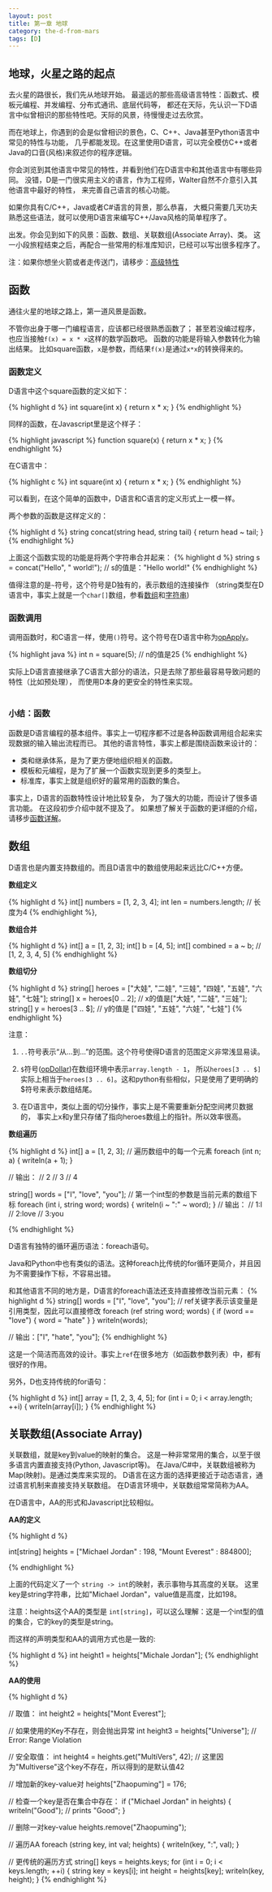 ```yaml
---
layout: post
title: 第一章 地球
category: the-d-from-mars
tags: [D]
---
```


## 地球，火星之路的起点

去火星的路很长，我们先从地球开始。
最遥远的那些高级语言特性：函数式、模板元编程、并发编程、分布式通讯、底层代码等，
都还在天际，先认识一下D语言中似曾相识的那些特性吧。天际的风景，待慢慢走过去欣赏。

而在地球上，你遇到的会是似曾相识的景色，C、C++、Java甚至Python语言中常见的特性与功能，
几乎都能发现。在这里使用D语言，可以完全模仿C++或者Java的口音(风格)来叙述你的程序逻辑。

你会浏览到其他语言中常见的特性，并看到他们在D语言中和其他语言中有哪些异同。
没错，D是一门很实用主义的语言，作为工程师，Walter自然不介意引入其他语言中最好的特性，
来完善自己语言的核心功能。


如果你具有C/C++，Java或者C#语言的背景，那么恭喜，
大概只需要几天功夫熟悉这些语法，就可以使用D语言来编写C++/Java风格的简单程序了。


出发。你会见到如下的风景：函数、数组、关联数组(Associate Array)、类。
这一小段旅程结束之后，再配合一些常用的标准库知识，已经可以写出很多程序了。

注：如果你想坐火箭或者走传送门，请移步：[高级特性](posts/tdfm-earth#advanced-topics)

<p class="title" id="functions"></p>


## 函数

通往火星的地球之路上，第一道风景是函数。

不管你出身于哪一门编程语言，应该都已经很熟悉函数了；
甚至若没编过程序，也应当接触`f(x) = x * x`这样的数学函数吧。
函数的功能是将输入参数转化为输出结果。
比如square函数，`x`是参数，而结果`f(x)`是通过`x*x`的转换得来的。


### 函数定义

D语言中这个square函数的定义如下：

{% highlight d %}
int square(int x)
{
  return x * x;
}
{% endhighlight %} <!-- * -->


同样的函数，在Javascript里是这个样子：

{% highlight javascript %}
function square(x) {
  return x * x;
}
{% endhighlight %} <!-- * -->

在C语言中：

{% highlight c %}
int square(int x)
{
  return x * x;
}
{% endhighlight %} <!-- * -->

可以看到，在这个简单的函数中，D语言和C语言的定义形式上一模一样。  

两个参数的函数是这样定义的：

{% highlight d %}
string concat(string head, string tail)
{
  return head ~ tail;
}
{% endhighlight %}

上面这个函数实现的功能是将两个字符串合并起来：
{% highlight d %}
string s = concat("Hello", " world!"); // s的值是："Hello world!"
{% endhighlight %}

值得注意的是`~`符号，这个符号是D独有的，表示数组的连接操作
（string类型在D语言中，事实上就是一个`char[]`数组，参看[数组](posts/tdfm-arrays)和[字符串](posts/tdfm-strings))


### 函数调用

调用函数时，和C语言一样，使用`()`符号。这个符号在D语言中称为[opApply](posts/tdfm-operators#opApply)。

{% highlight java %}
int n = square(5); // n的值是25
{% endhighlight %}

<div class="info">
  实际上D语言直接继承了C语言大部分的语法，只是去除了那些最容易导致问题的特性（比如预处理），
  而使用D本身的更安全的特性来实现。
</div>

<br/>

### 小结：函数

函数是D语言编程的基本组件。事实上一切程序都不过是各种函数调用组合起来实现数据的输入输出流程而已。
其他的语言特性，事实上都是围绕函数来设计的：

- 类和继承体系，是为了更方便地组织相关的函数。
- 模板和元编程，是为了扩展一个函数实现到更多的类型上。
- 标准库，事实上就是组织好的最常用的函数的集合。


事实上，D语言的函数特性设计地比较复杂，
为了强大的功能，而设计了很多语言功能。
在这段初步介绍中就不提及了。
如果想了解关于函数的更详细的介绍，请移步[函数详解](posts/tdfm-functions)。



<p class="title" id="arrays"></p>

## 数组

D语言也是内置支持数组的。而且D语言中的数组使用起来远比C/C++方便。

**数组定义**

{% highlight d %}
int[] numbers = [1, 2, 3, 4];
int len = numbers.length; // 长度为4
{% endhighlight %}, <!--[]() -->


**数组合并**

{% highlight d %}
int[] a = [1, 2, 3];
int[] b = [4, 5];
int[] combined = a ~ b; // [1, 2, 3, 4, 5]
{% endhighlight %} <!--[]()-->

**数组切分**

{% highlight d %}
string[] heroes = ["大娃", "二娃", "三娃", "四娃", "五娃", "六娃", "七娃"];
string[] x = heroes[0 .. 2]; // x的值是["大娃", "二娃", "三娃"];
string[] y = heroes[3 .. $]; // y的值是 ["四娃", "五娃", "六娃", "七娃"]
{% endhighlight %} <!--[]()-->

注意：

1. `..`符号表示“从...到...”的范围。这个符号使得D语言的范围定义非常浅显易读。

1. `$`符号([opDollar](posts/tdfm-operators#opDollar))在数组环境中表示`array.length - 1`，
所以`heroes[3 .. $]`实际上相当于`heroes[3 .. 6]`。这和python有些相似，只是使用了更明确的$符号来表示数组结尾。

1. 在D语言中，类似上面的切分操作，事实上是不需要重新分配空间拷贝数据的，
事实上x和y里只存储了指向heroes数组上的指针。所以效率很高。



**数组遍历**

{% highlight d %}
int[] a = [1, 2, 3];
// 遍历数组中的每一个元素
foreach (int n; a)
{
  writeln(a + 1); 
}

// 输出：
// 2
// 3
// 4


string[] words = ["I", "love", "you"];
// 第一个int型的参数是当前元素的数组下标
foreach (int i, string word; words)
{
  writeln(i ~ ":" ~ word);
}
// 输出：
// 1:I
// 2:love
// 3:you

{% endhighlight %} <!--[]()-->

D语言有独特的循环遍历语法：foreach语句。

Java和Python中也有类似的语法。这种foreach比传统的for循环更简介，并且因为不需要操作下标，不容易出错。

和其他语言不同的地方是，D语言的foreach语法还支持直接修改当前元素：
{% highlight d %}
string[] words = ["I", "love", "you"];
// ref关键字表示该变量是引用类型，因此可以直接修改
foreach (ref string word; words)
{
  if (word == "love") {
    word = "hate"
  }
}
writeln(words);

// 输出：["I", "hate", "you"];
{% endhighlight %} <!--[]()-->

这是一个简洁而高效的设计。事实上`ref`在很多地方（如函数参数列表）中，都有很好的作用。

另外，D也支持传统的for语句：

{% highlight d %}
int[] array = [1, 2, 3, 4, 5];
for (int i = 0; i < array.length; ++i)
{
  writeln(array[i]);
}
{% endhighlight %} <!--[]()-->


## 关联数组(Associate Array)

关联数组，就是key到value的映射的集合。 
这是一种非常常用的集合，以至于很多语言内置直接支持(Python, Javascript等)。
在Java/C#中，关联数组被称为Map(映射)。是通过类库来实现的。
D语言在这方面的选择更接近于动态语言，通过语言机制来直接支持关联数组。
在D语言环境中，关联数组常常简称为AA。

在D语言中，AA的形式和Javascript比较相似。

**AA的定义**

{% highlight d %}

int[string] heights = ["Michael Jordan" : 198, "Mount Everest" : 884800];

{% endhighlight %} <!--[]()-->

上面的代码定义了一个 `string -> int`的映射，表示事物与其高度的关联。
这里key是string字符串，比如"Michael Jordan"，value值是高度，比如198。

注意：heights这个AA的类型是 `int[string]`，可以这么理解：这是一个int型的值的集合，它的key的类型是string。

而这样的声明类型和AA的调用方式也是一致的:

{% highlight d %}
int height1 = heights["Michale Jordan"];
{% endhighlight %} <!--[]()-->

**AA的使用**

{% highlight d %}

// 取值：
int height2 = heights["Mont Everest"];


// 如果使用的Key不存在，则会抛出异常
int height3 = heights["Universe"]; // Error: Range Violation

// 安全取值：
int height4 = heights.get("MultiVers", 42); //  这里因为"Multiverse"这个key不存在，所以得到的是默认值42

// 增加新的key-value对
heights["Zhaopuming"] = 176; 


// 检查一个key是否在集合中存在：
if ("Michael Jordan" in heights)
{
  writeln("Good"); // prints "Good";
}

// 删除一对key-value
heights.remove("Zhaopuming");

// 遍历AA
foreach (string key, int val; heights)
{
  writeln(key, ":", val);
}

// 更传统的遍历方式 
string[] keys = heights.keys;
for (int i = 0; i < keys.length; ++i) 
{
  string key = keys[i];
  int height = heights[key];
  writeln(key, height);
}
{% endhighlight %}

